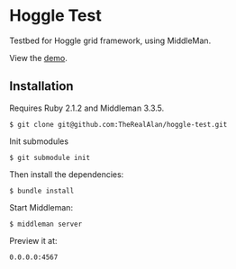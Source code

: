 # Hoggle Test

Testbed for Hoggle grid framework, using MiddleMan.

View the [demo](http://therealalan.github.io/hoggle-test/).

## Installation

Requires Ruby 2.1.2 and Middleman 3.3.5.

```
$ git clone git@github.com:TheRealAlan/hoggle-test.git
```

Init submodules
```
$ git submodule init
```

Then install the dependencies:

```
$ bundle install
```

Start Middleman:

```
$ middleman server
```

Preview it at:

```
0.0.0.0:4567
```